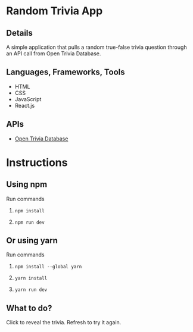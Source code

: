 # Random Trivia App

## Details
A simple application that pulls a random true-false trivia question through an API call from Open Trivia Database.

## Languages, Frameworks, Tools
- HTML
- CSS
- JavaScript
- React.js

## APIs
- [Open Trivia Database](https://opentdb.com/api_config.php)

# Instructions

## Using npm

Run commands

1. `npm install`

2. `npm run dev`

## Or using yarn

Run commands

1. `npm install --global yarn`

2. `yarn install`

3. `yarn run dev`

## What to do?

Click to reveal the trivia. Refresh to try it again.
